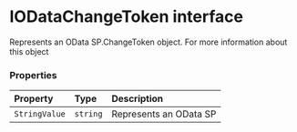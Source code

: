 # IODataChangeToken interface





Represents an OData SP.ChangeToken object. For more information about this object


### Properties

| Property	   | Type	| Description|
|:-------------|:-------|:-----------|
|`StringValue`      | `string` | Represents an OData SP |





